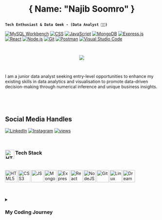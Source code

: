 
# <p align="center"> { Name: "Najib Soomro" } </p>  


**`Tech Enthusiast & Data Geek - (Data Analyst 👨‍💻)`**
<p> 
  <a href="https://github.com/search?q=user%3ADenverCoder1+language%3Ahtml"><img alt="MySQL Workbench" src="https://img.shields.io/badge/MySQL-005C84?style=for-the-badge&logo=mysql&logoColor=white"></a>
  <a href="https://github.com/search?q=user%3ADenverCoder1+language%3Acss"><img alt="CSS" src="https://img.shields.io/badge/CSS-1572B6.svg?logo=css3&logoColor=white"></a>
  <a href="https://github.com/search?q=user%3ADenverCoder1+language%3Ajavascript"><img alt="JavaScript" src="https://img.shields.io/badge/JavaScript-F7DF1E.svg?logo=javascript&logoColor=black"></a>
  <a href="#"><img alt="MongoDB" src ="https://img.shields.io/badge/MongoDB-4ea94b.svg?logo=mongodb&logoColor=white"></a>
  <a href="#"><img alt="Express.js" src="https://img.shields.io/badge/Express.js-404d59.svg?logo=express&logoColor=white"></a>
  <a href="#"><img alt="React" src="https://img.shields.io/badge/React-20232a.svg?logo=react&logoColor=%2361DAFB"></a>
  <a href="https://github.com/search?q=user%3ADenverCoder1+language%3Ajavascript"><img alt="Node.js" src="https://img.shields.io/badge/Node.js-43853D.svg?logo=node.js&logoColor=white"></a>
  <a href="#"><img alt="Git" src="https://img.shields.io/badge/Git-F05033.svg?logo=git&logoColor=white"></a>
  <a href="#"><img alt="Postman" src="https://img.shields.io/badge/Postman-FF6C37?logo=postman&logoColor=white"></a>
  <a href="#"><img alt="Visual Studio Code" src="https://img.shields.io/badge/Visual%20Studio%20Code-0078d7.svg?logo=visual-studio-code&logoColor=white"></a> 
</p>


<p>&nbsp;</p>

<p align="center">
  <a href="https://github.com/DenverCoder1/readme-typing-svg">
    <img src="https://readme-typing-svg.demolab.com/?lines=%20I%20am%20a%20junior%20full-stack%20developer;Specialising%20in%20MongoDB%20Express%20React%20NodeJS%20;Always%20learning%20new%20things;Connect%20with%20me%20below!%20:D&font=Fira%20Code&center=true&width=1000&height=45&color=6500b3&vCenter=true&pause=1000&size=22" /></a>
</p>

<p>&nbsp;</p>

I am  a junior data analyst seeking entry-level opportunities to enhance my existing skills in data analytics and visualisation to promote data-driven decision-making through numerical inference and unique business insights. 

#

<p>&nbsp;</p>


## Social Media Handles



<p align="left">
  <a href="https://www.linkedin.com/in/najibsoomro">
      <img alt="LinkedIn" title="Follow me on LinkedIn" src="https://custom-icon-badges.demolab.com/github/followers/soomron?color=000dbd&labelColor=1155ba&style=for-the-badge&logo=linkedin_icon_circle&label=LinkedIn&logoColor=white" /></a>
  <a href="https://www.linkedin.com/in/najibsoomro">
      <img alt="Instagram" title="Follow me on Instagram" src="https://custom-icon-badges.demolab.com/github/followers/soomron?color=000000&labelColor=3d3d3d&style=for-the-badge&logo=instalogo&label=Instagram" /></a>
  <a href="https://github.com/DenverCoder1/Simple-View-Counter">
    <img alt="views" title="GitHub profile views" src="https://freshidea.com/jonah/app/DenverCoder1-profile-views"/></a>
</p>



<p>&nbsp;</p>

### <img align="left" alt="HTML5" width="30px" style="paddding-right:10px;" src="https://user-images.githubusercontent.com/116428639/221708412-21c164b6-a78e-4d5f-9a86-e8a456e1aaef.png" /> Tech Stack

<p>&nbsp;</p>

<img align="left" alt="HTML5" width="40px" style="paddding-right:10px;" src="https://cdn.jsdelivr.net/gh/devicons/devicon/icons/html5/html5-original.svg" />
<img align="left" alt="CSS3" width="40px" style="paddding-right:10px;" src="https://cdn.jsdelivr.net/gh/devicons/devicon/icons/css3/css3-original.svg" />
<img align="left" alt="JS" width="40px" style="paddding-right:10px;" src="https://cdn.jsdelivr.net/gh/devicons/devicon/icons/javascript/javascript-original.svg" />
<img align="left" alt="MongoDB" width="40px" style="paddding-right:10px;" src="https://cdn.jsdelivr.net/gh/devicons/devicon/icons/mongodb/mongodb-original.svg" />
<img align="left" alt="Express" width="40px" style="paddding-right:10px;" src="https://user-images.githubusercontent.com/116428639/221706230-49fc7880-b9f7-45d5-91d8-c46dfb4e44ea.svg" />
<img align="left" alt="React" width="40px" style="paddding-right:10px;" src="https://cdn.jsdelivr.net/gh/devicons/devicon/icons/react/react-original.svg" />
<img align="left" alt="NodeJS" width="40px" style="paddding-right:10px;" src="https://cdn.jsdelivr.net/gh/devicons/devicon/icons/nodejs/nodejs-original.svg" />
<img align="left" alt="Git" width="40px" style="paddding-right:10px;" src="https://cdn.jsdelivr.net/gh/devicons/devicon/icons/git/git-original.svg" />
<img align="left" alt="Linux" width="40px" style="paddding-right:10px;" src="https://cdn.jsdelivr.net/gh/devicons/devicon/icons/linux/linux-original.svg" />
<img align="left" alt="Dreamweaver" width="40px" style="paddding-right:10px;" src="https://user-images.githubusercontent.com/116428639/221713802-ba88650e-6aa4-499c-ab5d-454662a04732.svg" />


<p>&nbsp;</p>
<p>&nbsp;</p>

#

<details>
  <summary><h3>My Coding Journey</h3></summary>
  Embarking on a Full-Stack Developer Bootcamp paved my journey into the tech industry as a novice developer striving to progress and enhance my proficiency in web development.



<!--
**soomron/soomron** is a ✨ _special_ ✨ repository because its `README.md` (this file) appears on your GitHub profile.

Here are some ideas to get you started:

- 🔭 I’m currently working on ...
- 🌱 I’m currently learning ...
- 👯 I’m looking to collaborate on ...
- 🤔 I’m looking for help with ...
- 💬 Ask me about ...
- 📫 How to reach me: ...
- 😄 Pronouns: ...
- ⚡ Fun fact: ...
-->
